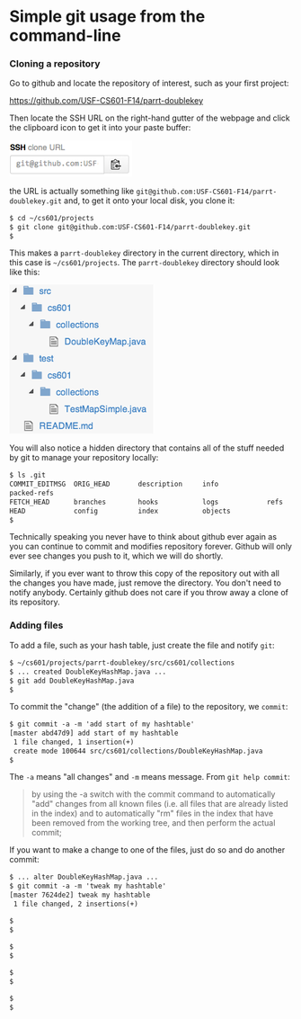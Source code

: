 Simple git usage from the command-line
=====

### Cloning a repository

Go to github and locate the repository of interest, such as your first project:

https://github.com/USF-CS601-F14/parrt-doublekey

Then locate the SSH URL on the right-hand gutter of the webpage and click the clipboard icon to get it into your paste buffer:

![github ssh url](figures/github-ssh-url.png)

the URL is actually something like ``git@github.com:USF-CS601-F14/parrt-doublekey.git`` and, to get it onto your local disk, you clone it:


```
$ cd ~/cs601/projects
$ git clone git@github.com:USF-CS601-F14/parrt-doublekey.git
$
```

This makes a ``parrt-doublekey`` directory in the current directory, which in this case is ``~/cs601/projects``. The ``parrt-doublekey`` directory should look like this:

![](../projects/figures/map-hier.png)

You will also notice a hidden directory that contains all of the stuff needed by git to manage your repository locally:

```
$ ls .git
COMMIT_EDITMSG  ORIG_HEAD       description     info            packed-refs
FETCH_HEAD      branches        hooks           logs            refs
HEAD            config          index           objects
$
```

Technically speaking you never have to think about github ever again as you can continue to commit and modifies repository forever. Github will only ever see changes you push to it, which we will do shortly.

Similarly, if you ever want to throw this copy of the repository out with all the changes you have made, just remove the directory. You don't need to notify anybody. Certainly github does not care if you throw away a clone of its repository.

### Adding files

To add a file, such as your hash table, just create the file and notify ``git``:

```
$ ~/cs601/projects/parrt-doublekey/src/cs601/collections
$ ... created DoubleKeyHashMap.java ...
$ git add DoubleKeyHashMap.java
$
```

To commit the "change" (the addition of a file) to the repository, we ``commit``:

```
$ git commit -a -m 'add start of my hashtable'
[master abd47d9] add start of my hashtable
 1 file changed, 1 insertion(+)
 create mode 100644 src/cs601/collections/DoubleKeyHashMap.java
$
```

The ``-a`` means "all changes" and ``-m`` means message. From ``git help commit``:

<blockquote>by using the -a switch with the commit command to automatically
           "add" changes from all known files (i.e. all files that are already
           listed in the index) and to automatically "rm" files in the index
           that have been removed from the working tree, and then perform the
           actual commit;
</blockquote>

If you want to make a change to one of the files, just do so and do another commit:

```
$ ... alter DoubleKeyHashMap.java ...
$ git commit -a -m 'tweak my hashtable'
[master 7624de2] tweak my hashtable
 1 file changed, 2 insertions(+)
```

```
$
$
```

```
$
$
```

```
$
$
```

```
$
$
```
